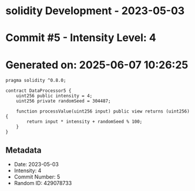 ﻿# solidity Development - 2023-05-03
# Commit #5 - Intensity Level: 4
# Generated on: 2025-06-07 10:26:25
```solidity
pragma solidity ^0.8.0;

contract DataProcessor5 {
    uint256 public intensity = 4;
    uint256 private randomSeed = 304487;

    function processValue(uint256 input) public view returns (uint256) {
        return input * intensity + randomSeed % 100;
    }
}
```
## Metadata
- Date: 2023-05-03
- Intensity: 4
- Commit Number: 5
- Random ID: 429078733
